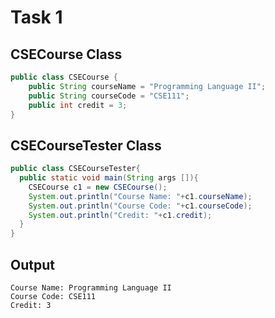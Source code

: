 # Task 1

## CSECourse Class

```java
public class CSECourse {
    public String courseName = "Programming Language II";
    public String courseCode = "CSE111";
    public int credit = 3;
}
```

## CSECourseTester Class

```java
public class CSECourseTester{
  public static void main(String args []){
    CSECourse c1 = new CSECourse();
    System.out.println("Course Name: "+c1.courseName);
    System.out.println("Course Code: "+c1.courseCode);
    System.out.println("Credit: "+c1.credit);
  }
}
```

## Output

```
Course Name: Programming Language II
Course Code: CSE111
Credit: 3
```
